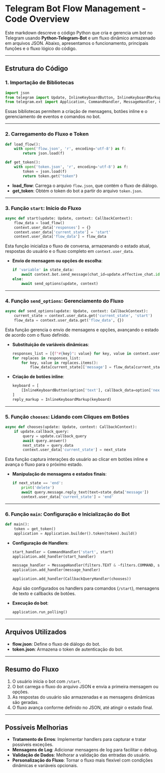 # Telegram Bot Flow Management - Code Overview

Este markdown descreve o código Python que cria e gerencia um bot no Telegram usando **Python-Telegram-Bot** e um fluxo dinâmico armazenado em arquivos JSON. Abaixo, apresentamos o funcionamento, principais funções e o fluxo lógico do código.

---

## Estrutura do Código

### **1. Importação de Bibliotecas**
```python
import json
from telegram import Update, InlineKeyboardButton, InlineKeyboardMarkup
from telegram.ext import Application, CommandHandler, MessageHandler, CallbackQueryHandler, CallbackContext, filters
```
Essas bibliotecas permitem a criação de mensagens, botões inline e o gerenciamento de eventos e comandos no bot.

---

### **2. Carregamento do Fluxo e Token**
```python
def load_flow():
    with open('flow.json', 'r', encoding='utf-8') as f:
        return json.load(f)

def get_token():
    with open('token.json', 'r', encoding='utf-8') as f:
        token = json.load(f)
        return token.get("token")
```
- **load_flow**: Carrega o arquivo `flow.json`, que contém o fluxo de diálogo.
- **get_token**: Obtém o token do bot a partir do arquivo `token.json`.

---

### **3. Função `start`: Início do Fluxo**
```python
async def start(update: Update, context: CallbackContext):
    flow_data = load_flow()
    context.user_data['responses'] = {}
    context.user_data['current_state'] = 'start'
    context.user_data['flow_data'] = flow_data
```
Esta função inicializa o fluxo de conversa, armazenando o estado atual, respostas do usuário e o fluxo completo em `context.user_data`.

- **Envio de mensagem ou opções de escolha**:
  ```python
  if 'variable' in state_data:
      await context.bot.send_message(chat_id=update.effective_chat.id, text=state_data['message'])
  else:
      await send_options(update, context)
  ```

---

### **4. Função `send_options`: Gerenciamento do Fluxo**
```python
async def send_options(update: Update, context: CallbackContext):
    current_state = context.user_data.get('current_state', 'start')
    flow_data = context.user_data.get('flow_data', {})
```
Esta função gerencia o envio de mensagens e opções, avançando o estado de acordo com o fluxo definido.

- **Substituição de variáveis dinâmicas**:
  ```python
  responses_list = [{f"#{key}": value} for key, value in context.user_data['responses'].items()]
  for replaces in responses_list:
      for key, value in replaces.items():
          flow_data[current_state]['message'] = flow_data[current_state]['message'].replace(key, value)
  ```

- **Criação de botões inline**:
  ```python
  keyboard = [
      [InlineKeyboardButton(option['text'], callback_data=option['next_state']) for option in state_data['options']]
  ]
  reply_markup = InlineKeyboardMarkup(keyboard)
  ```

---

### **5. Função `chooses`: Lidando com Cliques em Botões**
```python
async def chooses(update: Update, context: CallbackContext):
    if update.callback_query:
        query = update.callback_query
        await query.answer()
        next_state = query.data
        context.user_data['current_state'] = next_state
```
Esta função captura interações do usuário ao clicar em botões inline e avança o fluxo para o próximo estado.

- **Manipulação de mensagens e estados finais**:
  ```python
  if next_state == 'end':
      print('delete')
      await query.message.reply_text(text=state_data['message'])
      context.user_data['current_state'] = 'end'
  ```

---

### **6. Função `main`: Configuração e Inicialização do Bot**
```python
def main():
    token = get_token()
    application = Application.builder().token(token).build()
```
- **Configuração de Handlers**:
  ```python
  start_handler = CommandHandler('start', start)
  application.add_handler(start_handler)

  message_handler = MessageHandler(filters.TEXT & ~filters.COMMAND, send_options)
  application.add_handler(message_handler)

  application.add_handler(CallbackQueryHandler(chooses))
  ```
  Aqui são configurados os handlers para comandos (`/start`), mensagens de texto e callbacks de botões.

- **Execução do bot**:
  ```python
  application.run_polling()
  ```

---

## Arquivos Utilizados
- **flow.json**: Define o fluxo de diálogo do bot.
- **token.json**: Armazena o token de autenticação do bot.

---

## Resumo do Fluxo
1. O usuário inicia o bot com `/start`.
2. O bot carrega o fluxo do arquivo JSON e envia a primeira mensagem ou opções.
3. As respostas do usuário são armazenadas e as mensagens dinâmicas são geradas.
4. O fluxo avança conforme definido no JSON, até atingir o estado final.

---

## Possíveis Melhorias
- **Tratamento de Erros**: Implementar handlers para capturar e tratar possíveis exceções.
- **Mensagens de Log**: Adicionar mensagens de log para facilitar o debug.
- **Validação de Dados**: Melhorar a validação das entradas do usuário.
- **Personalização do Fluxo**: Tornar o fluxo mais flexível com condições dinâmicas e variáveis opcionais.
